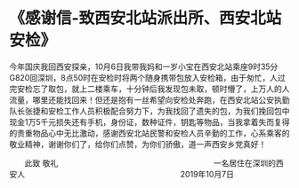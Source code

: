 # 《感谢信-致西安北站派出所、西安北站安检》

今年国庆我回西安探亲，10月6日我带我妈和一岁小宝在西安北站乘座9时35分G820回深圳，8点50时在安检时将两个随身携带包放入安检箱，由于匆忙，人过完安检忘了取包，就上二楼乘车，十分钟后我发现包未取，顿时懵了，上万人的人流量，哪里还能找回来！但还是抱有一丝希望向安检处奔跑，在西安北站公安执勤队长张捷和安检工作人员积极配合努力下，为我找回了遗失的包，为我们挽回包中现金1万5千元损失还有手机，身份证，数种证件，钥匙等物品，当我拿着失而复得的贵重物品心中无比激动，感谢西安北站民警和安检人员辛勤的工作，心系乘客的敬业精神，谢谢你们了，给你们点赞，为你们骄傲，道一声西安乡党真好！

&nbsp;&nbsp;&nbsp;&nbsp;&nbsp;&nbsp;&nbsp;此致
敬礼
&nbsp;&nbsp;&nbsp;&nbsp;&nbsp;&nbsp;&nbsp;&nbsp;&nbsp;&nbsp;&nbsp;&nbsp;&nbsp;&nbsp;&nbsp;&nbsp;&nbsp;&nbsp;&nbsp;&nbsp;&nbsp;&nbsp;&nbsp;&nbsp;&nbsp;&nbsp;&nbsp;&nbsp;&nbsp;&nbsp;&nbsp;&nbsp;&nbsp;&nbsp;&nbsp;&nbsp;&nbsp;&nbsp;&nbsp;&nbsp;&nbsp;&nbsp;&nbsp;&nbsp;&nbsp;&nbsp;&nbsp;&nbsp;&nbsp;&nbsp;&nbsp;&nbsp;&nbsp;&nbsp;&nbsp;&nbsp;&nbsp;&nbsp;&nbsp;&nbsp;&nbsp;&nbsp;&nbsp;&nbsp;&nbsp;&nbsp;&nbsp;&nbsp;&nbsp;&nbsp;一名居住在深圳的西安人
&nbsp;&nbsp;&nbsp;&nbsp;&nbsp;&nbsp;&nbsp;&nbsp;&nbsp;&nbsp;&nbsp;&nbsp;&nbsp;&nbsp;&nbsp;&nbsp;&nbsp;&nbsp;&nbsp;&nbsp;&nbsp;&nbsp;&nbsp;&nbsp;&nbsp;&nbsp;&nbsp;&nbsp;&nbsp;&nbsp;&nbsp;&nbsp;&nbsp;&nbsp;&nbsp;&nbsp;&nbsp;&nbsp;&nbsp;&nbsp;&nbsp;&nbsp;&nbsp;&nbsp;&nbsp;&nbsp;&nbsp;&nbsp;&nbsp;&nbsp;&nbsp;&nbsp;&nbsp;&nbsp;&nbsp;&nbsp;&nbsp;&nbsp;&nbsp;&nbsp;&nbsp;&nbsp;&nbsp;&nbsp;&nbsp;&nbsp;&nbsp;&nbsp;&nbsp;&nbsp;2019年10月7日
